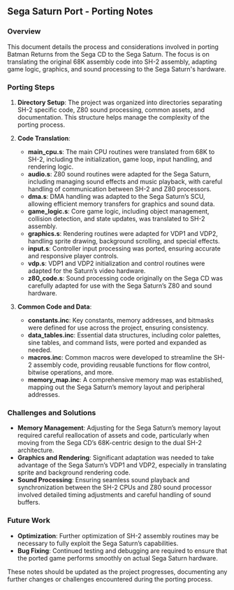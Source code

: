 ## Sega Saturn Port - Porting Notes

### Overview

This document details the process and considerations involved in porting Batman Returns from the Sega CD to the Sega Saturn. The focus is on translating the original 68K assembly code into SH-2 assembly, adapting game logic, graphics, and sound processing to the Sega Saturn's hardware.

### Porting Steps

1. **Directory Setup**: The project was organized into directories separating SH-2 specific code, Z80 sound processing, common assets, and documentation. This structure helps manage the complexity of the porting process.

2. **Code Translation**:
   - **main_cpu.s**: The main CPU routines were translated from 68K to SH-2, including the initialization, game loop, input handling, and rendering logic.
   - **audio.s**: Z80 sound routines were adapted for the Sega Saturn, including managing sound effects and music playback, with careful handling of communication between SH-2 and Z80 processors.
   - **dma.s**: DMA handling was adapted to the Sega Saturn’s SCU, allowing efficient memory transfers for graphics and sound data.
   - **game_logic.s**: Core game logic, including object management, collision detection, and state updates, was translated to SH-2 assembly.
   - **graphics.s**: Rendering routines were adapted for VDP1 and VDP2, handling sprite drawing, background scrolling, and special effects.
   - **input.s**: Controller input processing was ported, ensuring accurate and responsive player controls.
   - **vdp.s**: VDP1 and VDP2 initialization and control routines were adapted for the Saturn’s video hardware.
   - **z80_code.s**: Sound processing code originally on the Sega CD was carefully adapted for use with the Sega Saturn’s Z80 and sound hardware.

3. **Common Code and Data**:
   - **constants.inc**: Key constants, memory addresses, and bitmasks were defined for use across the project, ensuring consistency.
   - **data_tables.inc**: Essential data structures, including color palettes, sine tables, and command lists, were ported and expanded as needed.
   - **macros.inc**: Common macros were developed to streamline the SH-2 assembly code, providing reusable functions for flow control, bitwise operations, and more.
   - **memory_map.inc**: A comprehensive memory map was established, mapping out the Sega Saturn’s memory layout and peripheral addresses.

### Challenges and Solutions

- **Memory Management**: Adjusting for the Sega Saturn’s memory layout required careful reallocation of assets and code, particularly when moving from the Sega CD’s 68K-centric design to the dual SH-2 architecture.
- **Graphics and Rendering**: Significant adaptation was needed to take advantage of the Sega Saturn’s VDP1 and VDP2, especially in translating sprite and background rendering code.
- **Sound Processing**: Ensuring seamless sound playback and synchronization between the SH-2 CPUs and Z80 sound processor involved detailed timing adjustments and careful handling of sound buffers.

### Future Work

- **Optimization**: Further optimization of SH-2 assembly routines may be necessary to fully exploit the Sega Saturn’s capabilities.
- **Bug Fixing**: Continued testing and debugging are required to ensure that the ported game performs smoothly on actual Sega Saturn hardware.

These notes should be updated as the project progresses, documenting any further changes or challenges encountered during the porting process.

